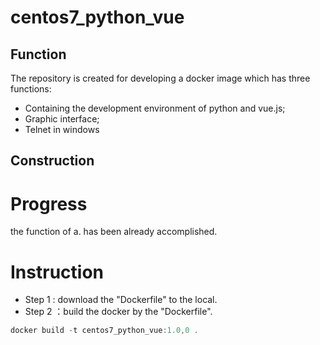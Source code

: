 # centos7_python_vue
## Function
  The repository is created for developing a docker image which has three functions:
+ Containing the development environment of python and vue.js;
+ Graphic interface;
+ Telnet in windows
## Construction
# Progress
the function of a. has been already accomplished.
# Instruction
+ Step 1 : download the "Dockerfile" to the local.
+ Step 2 ：build the docker by the "Dockerfile".
``` js
docker build -t centos7_python_vue:1.0,0 .
```

